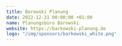 ```yaml
---
title: Barowski Planung
date: 2022-12-31 00:00:00 +01:00
name: Planungsbüro Barowski
website: https://barkowski-planung.de
logo: "/img/sponsors/barkowski_white.png"
---
```


